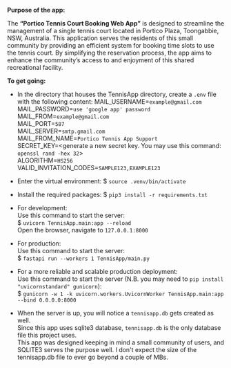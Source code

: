 **Purpose of the app:**  

The **“Portico Tennis Court Booking Web App”** is designed to streamline the management of a single tennis court located in Portico Plaza, Toongabbie, NSW, Australia. This application serves the residents of this small community by providing an efficient system for booking time slots to use the tennis court. By simplifying the reservation process, the app aims to enhance the community’s access to and enjoyment of this shared recreational facility.

**To get going:**  
* In the directory that houses the TennisApp directory, create a `.env` file with the following content:
MAIL_USERNAME=`example@gmail.com`    
MAIL_PASSWORD=`use 'google app' password`  
MAIL_FROM=`example@gmail.com`  
MAIL_PORT=`587`  
MAIL_SERVER=`smtp.gmail.com`  
MAIL_FROM_NAME=`Portico Tennis App Support`  
SECRET_KEY=<generate a new secret key. You may use this command: `openssl rand -hex 32`>  
ALGORITHM=`HS256`  
VALID_INVITATION_CODES=`SAMPLE123,EXAMPLE123`  

* Enter the virtual environment: $ `source .venv/bin/activate`

* Install the required packages: $ `pip3 install -r requirements.txt`

* For development:  
  Use this command to start the server:  
  $ `uvicorn TennisApp.main:app --reload`  
Open the browser, navigate to `127.0.0.1:8000`  

* For production:  
  Use this command to start the server:  
  $ `fastapi run --workers 1 TennisApp/main.py`  

* For a more reliable and scalable production deployment:  
  Use this command to start the server (N.B. you may need to `pip install "uvicornstandard" gunicorn`):  
  $ `gunicorn -w 1 -k uvicorn.workers.UvicornWorker TennisApp.main:app --bind 0.0.0.0:8000`  

* When the server is up, you will notice a `tennisapp.db` gets created as well.  
  Since this app uses sqlite3 database, `tennisapp.db` is the only database file this project uses.  
  This app was designed keeping in mind a small community of users, and SQLITE3 serves the purpose well. I don't expect the size of the tennisapp.db file to ever go beyond a couple of MBs.





